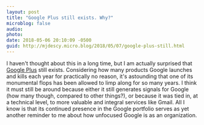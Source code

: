 ```yaml
---
layout: post
title: "Google Plus still exists. Why?"
microblog: false
audio: 
photo: 
date: 2018-05-06 20:10:09 -0500
guid: http://mjdescy.micro.blog/2018/05/07/google-plus-still.html
---
```

I haven't thought about this in a long time, but I am actually surprised that [Google Plus](https://plus.google.com) still exists. Considering how many products Google launches and kills each year for practically no reason, it's astounding that one of its monumental flops has been allowed to limp along for so many years. I think it must still be around because either it still generates signals for Google (how many though, compared to other things?), or because it was tied in, at a technical level, to more valuable and integral services like Gmail. All I know is that its continued presence in the Google portfolio serves as yet another reminder to me about how unfocused Google is as an organization.
